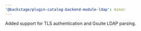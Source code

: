 ```yaml
---
'@backstage/plugin-catalog-backend-module-ldap': minor
---
```


Added support for TLS authentication and Gsuite LDAP parsing.

